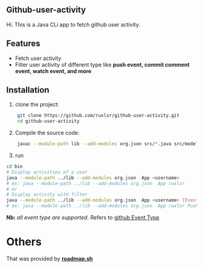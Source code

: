 ## Github-user-activity
Hi. This is a Java CLi app to fetch github user activity.

## Features
* Fetch user activity 
* Filter user activity of different type like **push event, commit comment event, watch event, and more**
  
## Installation 
1. clone the project: 
```bash 
    git clone https://github.com/ruxlsr/github-user-activity.git
    cd github-user-activity
```
2. Compile the source code:
```bash
    javac --module-path lib --add-modules org.json src/*.java src/model/*.java -d bin
```
3. run
```bash
cd bin
# Display activities of a user
java --module-path ../lib --add-modules org.json  App <username>
# ex: java --module-path ../lib --add-modules org.json  App ruxlsr
# or 
# Display activity with filter
java --module-path ../lib --add-modules org.json  App <username> [EventType]
# ex: java --module-path ../lib --add-modules org.json  App ruxlsr PushEvent
```
**Nb:** *all event type are supported*. Refers to [github Event Type](https://docs.github.com/en/rest/using-the-rest-api/github-event-types?apiVersion=2022-11-28)



# Others
That was provided by **[roadmap.sh](https://roadmap.sh/projects/github-user-activity)**